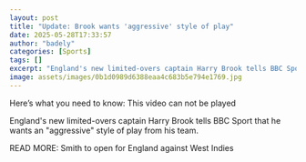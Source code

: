 ```yaml
---
layout: post
title: "Update: Brook wants 'aggressive' style of play"
date: 2025-05-28T17:33:57
author: "badely"
categories: [Sports]
tags: []
excerpt: "England's new limited-overs captain Harry Brook tells BBC Sport that he wants an 'aggressive' style of play from his team."
image: assets/images/0b1d0989d6388eaa4c683b5e794e1769.jpg
---
```


Here’s what you need to know: This video can not be played

England's new limited-overs captain Harry Brook tells BBC Sport that he wants an "aggressive" style of play from his team.

READ MORE: Smith to open for England against West Indies

